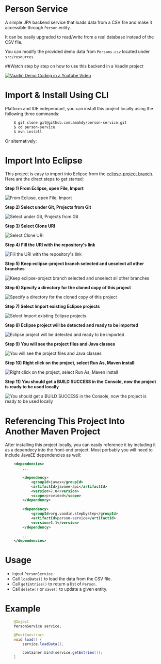 Person Service
==============

A simple JPA backend service that loads data from a CSV file and make it 
accessible through `Person` entity.

It can be easily upgraded to read/write from a real database instead of the CSV 
file.

You can modify the provided demo data from `Persons.csv` located under 
`src/resources`.

##Watch step by step on how to use this backend in a Vaadin project

[![Vaadin Demo Coding in a Youtube Video](http://img.youtube.com/vi/k47CkTx9hUw/0.jpg)](http://www.youtube.com/watch?v=k47CkTx9hUw)

Import & Install Using CLI
==========================
Platform and IDE independant, you can install this project locally using the following three commands:
```bash
	$ git clone git@github.com:amahdy/person-service.git
	$ cd person-service
	$ mvn install
```
Or alternatively:

Import Into Eclipse
===================

This project is easy to import into Eclipse from the [eclipse-project branch](https://github.com/amahdy/person-service/tree/eclipse-project). Here are the direct steps to get started:

**Step 1) From Eclipse, open File, Import**

![From Eclipse, open File, Import](/readme_files/step01.png?raw=true "From Eclipse, open File, Import")

**Step 2) Select under Git, Projects from Git**

![Select under Git, Projects from Git](/readme_files/step02.png?raw=true "Select under Git, Projects from Git")

**Step 3) Select Clone URI**

![Select Clone URI](/readme_files/step03.png?raw=true "Select Clone URI")

**Step 4) Fill the URI with the repository's link**

![Fill the URI with the repository's link](/readme_files/step04.png?raw=true "Fill the URI with the repository's link")

**Step 5) Keep eclipse-project branch selected and unselect all other branches**

![Keep eclipse-project branch selected and unselect all other branches](/readme_files/step05.png?raw=true "Keep eclipse-project branch selected and unselect all other branches")

**Step 6) Specify a directory for the cloned copy of this project**

![Specify a directory for the cloned copy of this project](/readme_files/step06.png?raw=true "Specify a directory for the cloned copy of this project")

**Step 7) Select Import existing Eclipse projects**

![Select Import existing Eclipse projects](/readme_files/step07.png?raw=true "Select Import existing Eclipse projects")

**Step 8) Eclipse project will be detected and ready to be imported**

![Eclipse project will be detected and ready to be imported](/readme_files/step08.png?raw=true "Eclipse project will be detected and ready to be imported")

**Step 9) You will see the project files and Java classes**

![You will see the project files and Java classes](/readme_files/step09.png?raw=true "You will see the project files and Java classes")

**Step 10) Right click on the project, select Run As, Maven install**

![Right click on the project, select Run As, Maven install](/readme_files/step10.png?raw=true "Right click on the project, select Run As, Maven install")

**Step 11) You should get a BUILD SUCCESS in the Console, now the project is ready to be used locally**

![You should get a BUILD SUCCESS in the Console, now the project is ready to be used locally](/readme_files/step11.png?raw=true "You should get a BUILD SUCCESS in the Console, now the project is ready to be used locally")

Referencing This Project Into Another Maven Project
===================================================
After installing this project locally, you can easily reference it by including it as a dependecy into the front-end project. Most porbably you will need to include JavaEE dependencies as well:

```xml
	<dependencies>
		...
		
		<dependency>
			<groupId>javax</groupId>
			<artifactId>javaee-api</artifactId>
			<version>7.0</version>
			<scope>provided</scope>
		</dependency>
		
		<dependency>
			<groupId>org.vaadin.stepbystep</groupId>
			<artifactId>person-service</artifactId>
			<version>1.1</version>
		</dependency>
		
		...
	</dependencies>
```

Usage
=====

- Inject `PersonService`.
- Call `loadData()` to load the data from the CSV file.
- Call `getEntries()` to return a list of `Person`.
- Call `delete()` or `save()` to update a given entity.

Example
=======

```java
	@Inject
	PersonService service;

	@PostConstruct
	void load() {
		service.loadData();

		container.bind(service.getEntries());
	}
```
